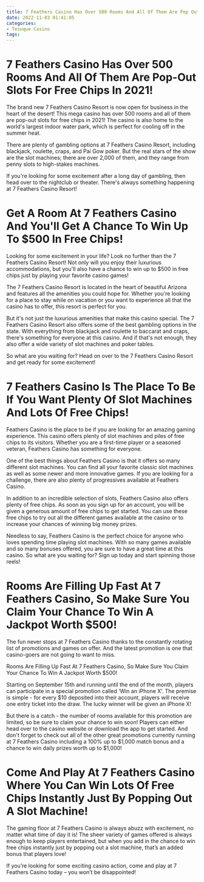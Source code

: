 ```yaml
---
title: 7 Feathers Casino Has Over 500 Rooms And All Of Them Are Pop Out Slots For Free Chips In 2021!
date: 2022-11-03 01:41:05
categories:
- Tesuque Casino
tags:
---
```



#  7 Feathers Casino Has Over 500 Rooms And All Of Them Are Pop-Out Slots For Free Chips In 2021!

The brand new 7 Feathers Casino Resort is now open for business in the heart of the desert! This mega casino has over 500 rooms and all of them are pop-out slots for free chips in 2021! The casino is also home to the world's largest indoor water park, which is perfect for cooling off in the summer heat.

There are plenty of gambling options at 7 Feathers Casino Resort, including blackjack, roulette, craps, and Pai Gow poker. But the real stars of the show are the slot machines; there are over 2,000 of them, and they range from penny slots to high-stakes machines.

If you're looking for some excitement after a long day of gambling, then head over to the nightclub or theater. There's always something happening at 7 Feathers Casino Resort!

#  Get A Room At 7 Feathers Casino And You'll Get A Chance To Win Up To $500 In Free Chips!

Looking for some excitement in your life? Look no further than the 7 Feathers Casino Resort! Not only will you enjoy their luxurious accommodations, but you'll also have a chance to win up to $500 in free chips just by playing your favorite casino games!

The 7 Feathers Casino Resort is located in the heart of beautiful Arizona and features all the amenities you could hope for. Whether you're looking for a place to stay while on vacation or you want to experience all that the casino has to offer, this resort is perfect for you.

But it's not just the luxurious amenities that make this casino special. The 7 Feathers Casino Resort also offers some of the best gambling options in the state. With everything from blackjack and roulette to baccarat and craps, there's something for everyone at this casino. And if that's not enough, they also offer a wide variety of slot machines and poker tables.

So what are you waiting for? Head on over to the 7 Feathers Casino Resort and get ready for some excitement!

#  7 Feathers Casino Is The Place To Be If You Want Plenty Of Slot Machines And Lots Of Free Chips!

Feathers Casino is the place to be if you are looking for an amazing gaming experience. This casino offers plenty of slot machines and piles of free chips to its visitors. Whether you are a first-time player or a seasoned veteran, Feathers Casino has something for everyone.

One of the best things about Feathers Casino is that it offers so many different slot machines. You can find all your favorite classic slot machines as well as some newer and more innovative games. If you are looking for a challenge, there are also plenty of progressives available at Feathers Casino.

In addition to an incredible selection of slots, Feathers Casino also offers plenty of free chips. As soon as you sign up for an account, you will be given a generous amount of free chips to get started. You can use these free chips to try out all the different games available at the casino or to increase your chances of winning big money prizes.

Needless to say, Feathers Casino is the perfect choice for anyone who loves spending time playing slot machines. With so many games available and so many bonuses offered, you are sure to have a great time at this casino. So what are you waiting for? Sign up today and start spinning those reels!

#  Rooms Are Filling Up Fast At 7 Feathers Casino, So Make Sure You Claim Your Chance To Win A Jackpot Worth $500!

The fun never stops at 7 Feathers Casino thanks to the constantly rotating list of promotions and games on offer. And the latest promotion is one that casino-goers are not going to want to miss.

Rooms Are Filling Up Fast At 7 Feathers Casino, So Make Sure You Claim Your Chance To Win A Jackpot Worth $500!

Starting on September 15th and running until the end of the month, players can participate in a special promotion called ‘Win an iPhone X’. The premise is simple - for every $10 deposited into their account, players will receive one entry ticket into the draw. The lucky winner will be given an iPhone X!

But there is a catch - the number of rooms available for this promotion are limited, so be sure to claim your chance to win soon! Players can either head over to the casino website or download the app to get started. And don't forget to check out all of the other great promotions currently running at 7 Feathers Casino including a 100% up to $1,000 match bonus and a chance to win daily prizes worth up to $1,000!

#  Come And Play At 7 Feathers Casino Where You Can Win Lots Of Free Chips Instantly Just By Popping Out A Slot Machine!

The gaming floor at 7 Feathers Casino is always abuzz with excitement, no matter what time of day it is! The sheer variety of games offered is always enough to keep players entertained, but when you add in the chance to win free chips instantly just by popping out a slot machine, that’s an added bonus that players love!

If you’re looking for some exciting casino action, come and play at 7 Feathers Casino today – you won’t be disappointed!